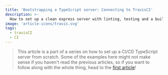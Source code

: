 ```yaml
---
title: 'Bootstrapping a TypeScript server: Connecting to TravisCI'
description: >-
  How to set up a clean express server with linting, testing and a build pipeline using TravisCI.
image: 'article-icons/travis.svg'
tags:
  - travisCI
  - CI
---
```


> This article is a part of a series on how to set up a CI/CD TypeScript server from scratch. Some of the examples here might not make sense if you haven't read the previous articles, so if you want to follow along with the whole thing, head to the [first article](bootstrap-typescript-1-ts-initialisation)!
